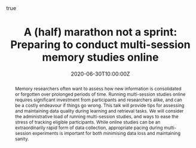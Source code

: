 ---
abstract: "Memory researchers often want to assess how new information is consolidated or forgotten over prolonged periods of time. Running multi-session studies online requires significant investment from participants and researchers alike, and can be a costly endeavour if things go wrong. This talk will provide tips for assessing and maintaining data quality during learning and retrieval tasks. We will consider the administrative load of running multi-session studies, and ways to ease the stress of tracking eligible participants. While online studies can be an extraordinarily rapid form of data collection, appropriate pacing during multi-session experiments is important for both minimising data loss and maintaining sanity."
address:
  city: ""
  country: ""
  postcode: ""
  region: ""
  street: ""
all_day: true
authors: 
- admin
date: "2020-06-30T10:00:00Z"
date_end: "2020-06-30T17:00:00Z"
event: BeOnline 2020
event_url: https://beonline.research.sc/2020
featured: false
image:
  caption: 'Image credit: []())'
  focal_point: Right
location: Online
math: true
projects:
publishDate: "2017-01-01T00:00:00Z"
slides: 
summary: Talk at the BeOnline meeting for conducting behavioural studies online.
tags:
- Methods
- Memory
title: "A (half) marathon not a sprint: Preparing to conduct multi-session memory studies online"
url_code: ""
url_pdf: ""
url_slides: ""
url_video: "https://youtu.be/S6Hz-X0KecE"
url_dataset: 
---